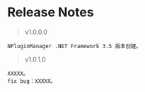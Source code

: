 # Release Notes

>v1.0.0.0

	NPluginManager .NET Framework 3.5 版本创建。

>v1.0.1.0

	XXXXX。
	fix bug：XXXXX。